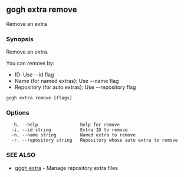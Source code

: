 ## gogh extra remove

Remove an extra

### Synopsis

Remove an extra.

You can remove by:
- ID: Use --id flag
- Name (for named extras): Use --name flag
- Repository (for auto extras): Use --repository flag

```
gogh extra remove [flags]
```

### Options

```
  -h, --help                help for remove
  -i, --id string           Extra ID to remove
  -n, --name string         Named extra to remove
  -r, --repository string   Repository whose auto extra to remove
```

### SEE ALSO

* [gogh extra](gogh_extra.md)	 - Manage repository extra files

